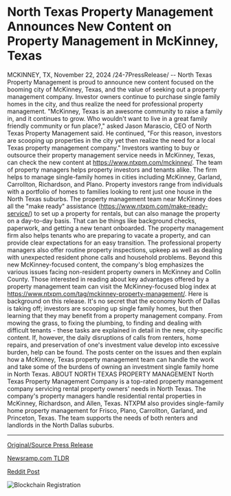 # North Texas Property Management Announces New Content on Property Management in McKinney, Texas

MCKINNEY, TX, November 22, 2024 /24-7PressRelease/ -- North Texas Property Management is proud to announce new content focused on the booming city of McKinney, Texas, and the value of seeking out a property management company. Investor owners continue to purchase single family homes in the city, and thus realize the need for professional property management.  "McKinney, Texas is an awesome community to raise a family in, and it continues to grow. Who wouldn't want to live in a great family friendly community or fun place?," asked Jason Marascio, CEO of North Texas Property Management said. He continued, "For this reason, investors are scooping up properties in the city yet then realize the need for a local Texas property management company."  Investors wanting to buy or outsource their property management service needs in McKinney, Texas, can check the new content at https://www.ntxpm.com/mckinney/. The team of property managers helps property investors and tenants alike. The firm helps to manage single-family homes in cities including McKinney, Garland, Carrollton, Richardson, and Plano. Property investors range from individuals with a portfolio of homes to families looking to rent just one house in the North Texas suburbs. The property management team near McKinney does all the "make ready" assistance (https://www.ntxpm.com/make-ready-service/) to set up a property for rentals, but can also manage the property on a day-to-day basis. That can be things like background checks, paperwork, and getting a new tenant onboarded. The property management firm also helps tenants who are preparing to vacate a property, and can provide clear expectations for an easy transition. The professional property managers also offer routine property inspections, upkeep as well as dealing with unexpected resident phone calls and household problems.  Beyond this new McKinney-focused content, the company's blog emphasizes the various issues facing non-resident property owners in McKinney and Collin County. Those interested in reading about key advantages offered by a property management team can visit the McKinney-focused blog index at https://www.ntxpm.com/tag/mckinney-property-management/.  Here is background on this release. It's no secret that the economy North of Dallas is taking off; investors are scooping up single family homes, but then learning that they may benefit from a property management company. From mowing the grass, to fixing the plumbing, to finding and dealing with difficult tenants - these tasks are explained in detail in the new, city-specific content. If, however, the daily disruptions of calls from renters, home repairs, and preservation of one's investment value develop into excessive burden, help can be found. The posts center on the issues and then explain how a McKinney, Texas property management team can handle the work and take some of the burdens of owning an investment single family home in North Texas.  ABOUT NORTH TEXAS PROPERTY MANAGEMENT  North Texas Property Management Company is a top-rated property management company servicing rental property owners' needs in North Texas. The company's property managers handle residential rental properties in McKinney, Richardson, and Allen, Texas. NTXPM also provides single-family home property management for Frisco, Plano, Carrollton, Garland, and Princeton, Texas. The team supports the needs of both renters and landlords in the North Dallas suburbs. 

---

[Original/Source Press Release](https://www.24-7pressrelease.com/press-release/516501/north-texas-property-management-announces-new-content-on-property-management-in-mckinney-texas)
                    

[Newsramp.com TLDR](https://newsramp.com/curated-news/north-texas-property-management-releases-new-content-highlighting-booming-mckinney-texas-and-the-value-of-property-management/d17f89e2df13404d3d2111ceaee5a089) 

 



[Reddit Post](https://www.reddit.com/r/Business_NewsRamp/comments/1gx32qz/north_texas_property_management_releases_new/) 



![Blockchain Registration](https://cdn.newsramp.app/24-7PressRelease/qrcode/2411/22/ulna5sKT.webp)